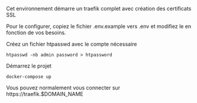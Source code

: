 Cet environnement démarre un traefik complet avec création des
certificats SSL

Pour le configurer, copiez le fichier .env.example vers .env et
modifiez le en fonction de vos besoins.

Créez un fichier htpasswd avec le compte nécessaire
```
htpasswd -nb admin password > htpassword
```

Démarrez le projet

```
docker-compose up
```

Vous pouvez normalement vous connecter sur
https://traefik.$DOMAIN_NAME
